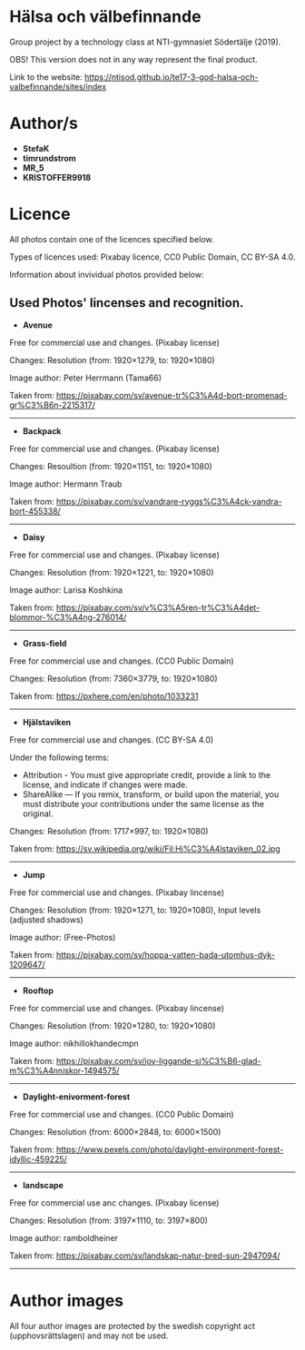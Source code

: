 # Hälsa och välbefinnande
Group project by a technology class at NTI-gymnasiet Södertälje (2019).

OBS!
This version does not in any way represent the final product.

Link to the website: https://ntisod.github.io/te17-3-god-halsa-och-valbefinnande/sites/index

# Author/s
- **StefaK**
- **timrundstrom**
- **MR_5**
- **KRISTOFFER9918**

# Licence
All photos contain one of the licences specified below.

Types of licences used: Pixabay licence, CC0 Public Domain, CC BY-SA 4.0.

Information about invividual photos provided below:

## Used Photos' lincenses and recognition.
- **Avenue**

Free for commercial use and changes. (Pixabay license)

Changes: Resolution (from: 1920×1279, to: 1920×1080)

Image author: Peter Herrmann (Tama66)

Taken from: https://pixabay.com/sv/avenue-tr%C3%A4d-bort-promenad-gr%C3%B6n-2215317/

----

- **Backpack**

Free for commercial use and changes. (Pixabay license)

Changes: Resoultion (from: 1920×1151, to: 1920×1080)

Image author: Hermann Traub

Taken from: https://pixabay.com/sv/vandrare-ryggs%C3%A4ck-vandra-bort-455338/ 

----

- **Daisy**

Free for commercial use and changes. (Pixabay license)

Changes: Resolution (from: 1920×1221, to: 1920×1080)

Image author: Larisa Koshkina

Taken from: https://pixabay.com/sv/v%C3%A5ren-tr%C3%A4det-blommor-%C3%A4ng-276014/ 

----

- **Grass-field**

Free for commercial use and changes. (CC0 Public Domain)

Changes: Resolution (from: 7360×3779, to: 1920×1080)

Taken from: https://pxhere.com/en/photo/1033231

----


- **Hjälstaviken**

Free for commercial use and changes. (CC BY-SA 4.0)

Under the following terms:
- Attribution - You must give appropriate credit, provide a link to the license, and indicate if changes were made.
- ShareAlike — If you remix, transform, or build upon the material, you must distribute your contributions under the same license as the original.

Changes: Resolution (from: 1717×997, to: 1920×1080)

Taken from: https://sv.wikipedia.org/wiki/Fil:Hj%C3%A4lstaviken_02.jpg 

----

- **Jump**

Free for commercial use and changes. (Pixabay lincense)

Changes: Resolution (from: 1920×1271, to: 1920×1080), Input levels (adjusted shadows)

Image author: (Free-Photos)

Taken from: https://pixabay.com/sv/hoppa-vatten-bada-utomhus-dyk-1209647/

----

- **Rooftop**

Free for commercial use and changes. (Pixabay lincense)

Changes: Resolution (from: 1920×1280, to: 1920×1080)

Image author: nikhillokhandecmpn

Taken from: https://pixabay.com/sv/joy-liggande-sj%C3%B6-glad-m%C3%A4nniskor-1494575/ 

----

- **Daylight-enivorment-forest**

Free for commercial use and changes. (CC0 Public Domain)

Changes: Resolution (from: 6000×2848, to: 6000×1500)

Taken from: https://www.pexels.com/photo/daylight-environment-forest-idyllic-459225/ 

----

- **landscape**

Free for commercial use anc changes. (Pixabay license)

Changes: Resolution (from: 3197×1110, to: 3197×800)

Image author: ramboldheiner

Taken from: https://pixabay.com/sv/landskap-natur-bred-sun-2947094/

----

# Author images

All four author images are protected by the swedish copyright act (upphovsrättslagen) and may not be used.

